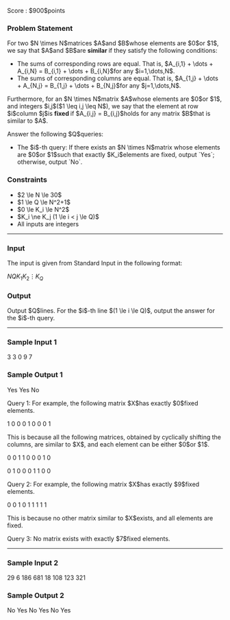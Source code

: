 
<div>

<span>

<span>

<p>
Score : $900$points
</p>

<div>

<section>

### **Problem Statement**

<p>
For two $N \times N$matrices $A$and $B$whose elements are $0$or $1$, we say that $A$and $B$are 
<strong>
similar
</strong>
if they satisfy the following conditions:
</p>

<ul>

<li>
The sums of corresponding rows are equal. That is, $A_{i,1} + \dots + A_{i,N} = B_{i,1} + \dots + B_{i,N}$for any $i=1,\dots,N$.
</li>

<li>
The sums of corresponding columns are equal. That is, $A_{1,j} + \dots + A_{N,j} = B_{1,j} + \dots + B_{N,j}$for any $j=1,\dots,N$.
</li>

</ul>

<p>
Furthermore, for an $N \times N$matrix $A$whose elements are $0$or $1$, and integers $i,j$($1 \leq i,j \leq N$), we say that the element at row $i$column $j$is 
<strong>
fixed
</strong>
if $A_{i,j} = B_{i,j}$holds for any matrix $B$that is similar to $A$.
</p>

<p>
Answer the following $Q$queries:
</p>

<ul>

<li>
The $i$-th query: If there exists an $N \times N$matrix whose elements are $0$or $1$such that exactly $K_i$elements are fixed, output `Yes`; otherwise, output `No`.
</li>

</ul>

</section>

</div>

<div>

<section>

### **Constraints**

<ul>

<li>
$2 \le N \le 30$
</li>

<li>
$1 \le Q \le N^2+1$
</li>

<li>
$0 \le K_i \le N^2$
</li>

<li>
$K_i \ne K_j (1 \le i < j \le Q)$
</li>

<li>
All inputs are integers
</li>

</ul>

</section>

</div>

---

<div>

<div>

<section>

### **Input**

<p>
The input is given from Standard Input in the following format:
</p>

<div>

$N$$Q$$K_1$$K_2$$\vdots$$K_Q$
</div>

</section>

</div>

<div>

<section>

### **Output**

<p>
Output $Q$lines.
For the $i$-th line $(1 \le i \le Q)$, output the answer for the $i$-th query.
</p>

</section>

</div>

</div>

---

<div>

<section>

### **Sample Input 1**

<div>

3 3
0
9
7

</div>

</section>

</div>

<div>

<section>

### **Sample Output 1**

<div>

Yes
Yes
No

</div>

<p>
Query 1:
For example, the following matrix $X$has exactly $0$fixed elements.
</p>

<div>

1 0 0
0 1 0
0 0 1

</div>

<p>
This is because all the following matrices, obtained by cyclically shifting the columns, are similar to $X$, and each element can be either $0$or $1$.
</p>

<div>

0 0 1
1 0 0
0 1 0

</div>

<div>

0 1 0
0 0 1
1 0 0

</div>

<p>
Query 2:
For example, the following matrix $X$has exactly $9$fixed elements.
</p>

<div>

0 0 1
0 1 1
1 1 1

</div>

<p>
This is because no other matrix similar to $X$exists, and all elements are fixed.
</p>

<p>
Query 3:
No matrix exists with exactly $7$fixed elements.
</p>

</section>

</div>

---

<div>

<section>

### **Sample Input 2**

<div>

29 6
186
681
18
108
123
321

</div>

</section>

</div>

<div>

<section>

### **Sample Output 2**

<div>

No
Yes
No
Yes
No
Yes

</div>

</section>

</div>

</span>

</span>

</div>
